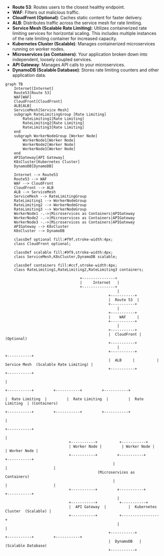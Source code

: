 - **Route 53**: Routes users to the closest healthy endpoint.
- **WAF**: Filters out malicious traffic.
- **CloudFront (Optional)**: Caches static content for faster delivery.
- **ALB**: Distributes traffic across the service mesh for rate limiting.
- **Service Mesh (Scalable Rate Limiting)**: Utilizes containerized rate limiting services for horizontal scaling. This includes multiple instances of the rate limiting container for increased capacity.
- **Kubernetes Cluster (Scalable)**: Manages containerized microservices running on worker nodes.
- **Microservices (as Containers)**: Your application broken down into independent, loosely coupled services.
- **API Gateway**: Manages API calls to your microservices.
- **DynamoDB (Scalable Database)**: Stores rate limiting counters and other application data.

```mermaid
graph TB
    Internet[Internet]
    Route53[Route 53]
    WAF[WAF]
    CloudFront[CloudFront]
    ALB[ALB]
    ServiceMesh[Service Mesh]
    subgraph RateLimitingGroup [Rate Limiting]
        RateLimiting1[Rate Limiting]
        RateLimiting2[Rate Limiting]
        RateLimiting3[Rate Limiting]
    end
    subgraph WorkerNodeGroup [Worker Node]
        WorkerNode1[Worker Node]
        WorkerNode2[Worker Node]
        WorkerNode3[Worker Node]
    end
    APIGateway[API Gateway]
    K8sCluster[Kubernetes Cluster]
    DynamoDB[DynamoDB]

    Internet --> Route53
    Route53 --> WAF
    WAF --> CloudFront
    CloudFront --> ALB
    ALB --> ServiceMesh
    ServiceMesh --> RateLimitingGroup
    RateLimiting1 --> WorkerNodeGroup
    RateLimiting2 --> WorkerNodeGroup
    RateLimiting3 --> WorkerNodeGroup
    WorkerNode1 -.->|Microservices as Containers|APIGateway
    WorkerNode2 -.->|Microservices as Containers|APIGateway
    WorkerNode3 -.->|Microservices as Containers|APIGateway
    APIGateway --> K8sCluster
    K8sCluster --> DynamoDB

    classDef optional fill:#f9f,stroke-width:4px;
    class CloudFront optional;

    classDef scalable fill:#9f9,stroke-width:4px;
    class ServiceMesh,K8sCluster,DynamoDB scalable;

    classDef containers fill:#ccf,stroke-width:4px;
    class RateLimiting1,RateLimiting2,RateLimiting3 containers;

```

```
                                  +---------------+
                                  |     Internet   |
                                  +---------------+
                                                   |
                                               +-----------+
                                               |  Route 53  |
                                               +-----------+
                                                   |
                                               +-----------+
                                               |    WAF     |
                                               +-----------+
                                                   |
                                               +-----------+
                                               |  CloudFront | (Optional)
                                               +-----------+
                                                   |
                                               +-----------+          +-----------+
                                               |  ALB     |          |  Service Mesh  (Scalable Rate Limiting) |
                                               +-----------+          +-----------+
                                                                                |
                                                                            +-----------+         +-----------+         +-----------+
                                                                            |  Rate Limiting  |         |  Rate Limiting  |         |  Rate Limiting  | (Containers)
                                                                            +-----------+         +-----------+         +-----------+
                                                                                |
                                                                            +-----------+
                                                                                |
                             +-----------+          +-----------+
                             | Worker Node |         | Worker Node |         | Worker Node |
                             +-----------+         +-----------+         +-----------+
                                                 |                     |                     |
                                          (Microservices as Containers)
                                                 |                     |                     |
                             +-----------+         +-----------+         +-----------+
                                                   |
                             +-----------+          +-----------+
                             |  API Gateway  |          |  Kubernetes Cluster  (Scalable) |
                             +-----------+          +-----------------+
                                                   |                      |
                                               +-----------+         +-----------+         +-----------+
                                               |  DynamoDB   | (Scalable Database)
                                               +-----------+

```